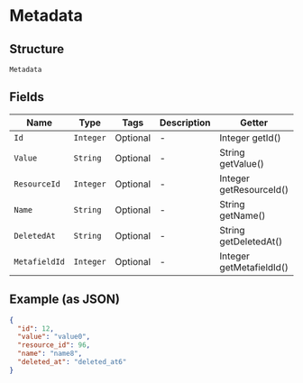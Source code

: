 
# Metadata

## Structure

`Metadata`

## Fields

| Name | Type | Tags | Description | Getter | Setter |
|  --- | --- | --- | --- | --- | --- |
| `Id` | `Integer` | Optional | - | Integer getId() | setId(Integer id) |
| `Value` | `String` | Optional | - | String getValue() | setValue(String value) |
| `ResourceId` | `Integer` | Optional | - | Integer getResourceId() | setResourceId(Integer resourceId) |
| `Name` | `String` | Optional | - | String getName() | setName(String name) |
| `DeletedAt` | `String` | Optional | - | String getDeletedAt() | setDeletedAt(String deletedAt) |
| `MetafieldId` | `Integer` | Optional | - | Integer getMetafieldId() | setMetafieldId(Integer metafieldId) |

## Example (as JSON)

```json
{
  "id": 12,
  "value": "value0",
  "resource_id": 96,
  "name": "name8",
  "deleted_at": "deleted_at6"
}
```

